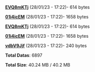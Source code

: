 [**EVQ8mKTj**](/data/EVQ8mKTj.txt) (28/01/23 - 17:22)- 614 bytes

[**01i4icEM**](/data/01i4icEM.txt) (28/01/23 - 17:22)- 1658 bytes

[**EVQ8mKTj**](/data/EVQ8mKTj.txt) (28/01/23 - 17:22)- 614 bytes

[**01i4icEM**](/data/01i4icEM.txt) (28/01/23 - 17:22)- 1658 bytes

[**vdbV9Jjf**](/data/vdbV9Jjf.txt) (28/01/23 - 17:22)- 240 bytes

**Total Datas**: 6897

**Total Size**: 40.24 MB / 40.2 MB